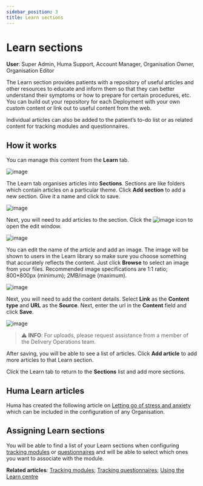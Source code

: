 ```yaml
---
sidebar_position: 3
title: Learn sections 
---
```

# Learn sections 
**User**: Super Admin, Huma Support, Account Manager, Organisation Owner, Organisation Editor

The Learn section provides patients with a repository of useful articles and other resources to educate and inform them so that they can better understand their symptoms or how to prepare for certain procedures, etc. You can build out your repository for each Deployment with your own custom content or link out to useful content from the web.  

Individual articles can also be added to the patient’s to-do list or as related content for tracking modules and questionnaires.

## How it works
You can manage this content from the **Learn** tab.

![image](./assets/Learn01.png)

The Learn tab organises articles into **Sections**. Sections are like folders which contain articles on a particular theme. Click **Add section** to add a new section. Give it a name and click to save.

![image](./assets/Learn02.png)

Next, you will need to add articles to the section. Click the ![image](./assets/Edit.png) icon to open the edit window. 

![image](./assets/Learn03.png)

You can edit the name of the article and add an image. The image will be shown to users in the Learn library so make sure you choose something that accurately reflects the content. Just click **Browse** to select an image from your files. Recommended image specifications are 1:1 ratio; 800*800px (minimum); 2MB/image (maximum).

![image](./assets/Learn04.png)

Next, you will need to add the content details. Select **Link** as the **Content type** and **URL** as the **Source**. Next, enter the url in the **Content** field and click **Save**. 

![image](./assets/Learn05.png)

>
> ⚠️ **INFO**: For uploads, please request assistance from a member of the Delivery Operations team.
>

After saving, you will be able to see a list of articles. Click **Add article** to add more articles to that Learn section. 

Click the Learn tab to return to the **Sections** list and add more sections.

## Huma Learn articles
Huma has created the following article on [Letting go of stress and anxiety](https://humatherapeutics.atlassian.net/wiki/spaces/PRODUCT/pages/3526951098/Biobase+Coaching+Content) which can be included in the configuration of any Organisation. 

## Assigning Learn sections
You will be able to find a list of your Learn sections when configuring [tracking modules](./tracking-modules.md) or [questionnaires](./tracking-questionnaires.md) and will be able to select which ones you want to associate with the module.

**Related articles**: [Tracking modules](./tracking-modules.md); [Tracking questionnaires](./tracking-questionnaires.md); [Using the Learn centre](../../../huma-app/features/learn.md)
